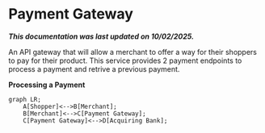 # Payment Gateway

***This documentation was last updated on 10/02/2025.***

An API gateway that will allow a merchant to offer a way for their shoppers to pay for their product. This service provides 2 payment endpoints to process a payment and retrive a previous payment.

**Processing a Payment**
```mermaid
graph LR;
    A[Shopper]<-->B[Merchant];
    B[Merchant]<-->C[Payment Gateway];
    C[Payment Gateway]<-->D[Acquiring Bank];
```
